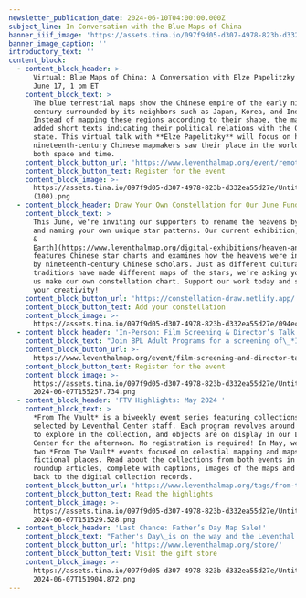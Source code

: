 ```yaml
---
newsletter_publication_date: 2024-06-10T04:00:00.000Z
subject_line: In Conversation with the Blue Maps of China
banner_iiif_image: 'https://assets.tina.io/097f9d05-d307-4978-823b-d332ea55d27e/default (13).jpg'
banner_image_caption: ''
introductory_text: ''
content_block:
  - content_block_header: >-
      Virtual: Blue Maps of China: A Conversation with Elze Papelitzky · Monday,
      June 17, 1 pm ET
    content_block_text: >
      The blue terrestrial maps show the Chinese empire of the early nineteenth
      century surrounded by its neighbors such as Japan, Korea, and India.
      Instead of mapping these regions according to their shape, the mapmakers
      added short texts indicating their political relations with the Qing
      state. This virtual talk with **Elze Papelitzky** will focus on how these
      nineteenth-century Chinese mapmakers saw their place in the world, across
      both space and time.
    content_block_button_url: 'https://www.leventhalmap.org/event/remote-talk-with-elke-papelitzky/'
    content_block_button_text: Register for the event
    content_block_image: >-
      https://assets.tina.io/097f9d05-d307-4978-823b-d332ea55d27e/Untitled
      (100).png
  - content_block_header: Draw Your Own Constellation for Our June Fundraiser
    content_block_text: >
      This June, we're inviting our supporters to rename the heavens by drawing
      and naming your own unique star patterns. Our current exhibition, *[Heaven
      &
      Earth](https://www.leventhalmap.org/digital-exhibitions/heaven-and-earth/),*
      features Chinese star charts and examines how the heavens were interpreted
      by nineteenth-century Chinese scholars. Just as different cultural
      traditions have made different maps of the stars, we’re asking you to help
      us make our own constellation chart. Support our work today and show off
      your creativity!
    content_block_button_url: 'https://constellation-draw.netlify.app/'
    content_block_button_text: Add your constellation
    content_block_image: >-
      https://assets.tina.io/097f9d05-d307-4978-823b-d332ea55d27e/094ec292-847a-4b57-98d5-27f661075a17.jpg
  - content_block_header: 'In-Person: Film Screening & Director’s Talk · Thursday, June 20 5:30 pm ET'
    content_block_text: "Join BPL Adult Programs for a screening of\_*Inundation District*\_(2023), a film about the implications of Boston’s decision to ignore the threats posed by climate change and spend billions of dollars on building a new waterfront district—on landfill, at sea level. Following the screening, there will be a\_discussion with **David Abel**, the film's\_producer, director, writer, and cinematographer; this discussion will be\_led by Leventhal Center President & Head Curator **Garrett Dash Nelson**.\n"
    content_block_button_url: >-
      https://www.leventhalmap.org/event/film-screening-and-director-talk-david-abel-inundation-district/
    content_block_button_text: Register for the event
    content_block_image: >-
      https://assets.tina.io/097f9d05-d307-4978-823b-d332ea55d27e/Untitled -
      2024-06-07T155257.734.png
  - content_block_header: 'FTV Highlights: May 2024 '
    content_block_text: >
      *From The Vault* is a biweekly event series featuring collections objects
      selected by Leventhal Center staff. Each program revolves around a theme
      to explore in the collection, and objects are on display in our Learning
      Center for the afternoon. No registration is required! In May, we hosted
      two *From The Vault* events focused on celestial mapping and maps of
      fictional places. Read about the collections from both events in these
      roundup articles, complete with captions, images of the maps and links
      back to the digital collection records.
    content_block_button_url: 'https://www.leventhalmap.org/tags/from-the-vault/'
    content_block_button_text: Read the highlights
    content_block_image: >-
      https://assets.tina.io/097f9d05-d307-4978-823b-d332ea55d27e/Untitled -
      2024-06-07T151529.528.png
  - content_block_header: 'Last Chance: Father’s Day Map Sale!'
    content_block_text: "Father's Day\_is on the way and the Leventhal Center has just the right gift for Dad from our gift store!\_Until June 16, use the code **DADS-LOVE-MAPS** to get 25% off your order from the LMEC gift store. Whether you’re looking for an amusing old map of Boston, a beautiful view of Cape Cod, or a striking Prussian blue map from our current exhibition, our high quality prints are the perfect way to celebrate the map lover in your life. Get Dad a gift he’ll cherish and help support the LMEC along the way. Orders placed by 12 pm on June 13 for in-gallery pickup will be ready before Father’s Day.\n"
    content_block_button_url: 'https://www.leventhalmap.org/store/'
    content_block_button_text: Visit the gift store
    content_block_image: >-
      https://assets.tina.io/097f9d05-d307-4978-823b-d332ea55d27e/Untitled -
      2024-06-07T151904.872.png
---
```


